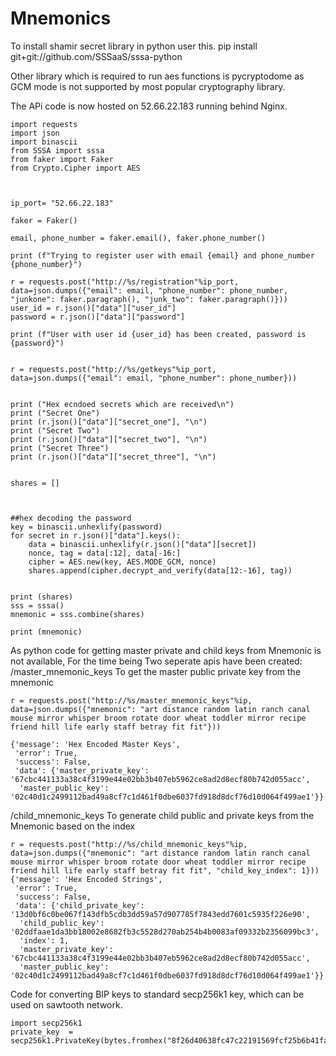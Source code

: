 # Mnemonics

To install shamir secret library in python user this.
pip install git+git://github.com/SSSaaS/sssa-python

Other library which is required to run aes functions is pycryptodome as GCM mode is not supported by
most popular cryptography library.

The APi code is now hosted on 52.66.22.183 running behind Nginx.
```
import requests
import json
import binascii
from SSSA import sssa
from faker import Faker
from Crypto.Cipher import AES



ip_port= "52.66.22.183"

faker = Faker()

email, phone_number = faker.email(), faker.phone_number()

print (f"Trying to register user with email {email} and phone_number {phone_number}")

r = requests.post("http://%s/registration"%ip_port,  data=json.dumps({"email": email, "phone_number": phone_number, "junkone": faker.paragraph(), "junk_two": faker.paragraph()}))
user_id = r.json()["data"]["user_id"]
password = r.json()["data"]["password"]

print (f"User with user id {user_id} has been created, password is {password}")


r = requests.post("http://%s/getkeys"%ip_port,  data=json.dumps({"email": email, "phone_number": phone_number}))


print ("Hex ecndoed secrets which are received\n")
print ("Secret One")
print (r.json()["data"]["secret_one"], "\n")
print ("Secret Two")
print (r.json()["data"]["secret_two"], "\n")
print ("Secret Three")
print (r.json()["data"]["secret_three"], "\n")


shares = []



##hex decoding the password
key = binascii.unhexlify(password)
for secret in r.json()["data"].keys():
    data = binascii.unhexlify(r.json()["data"][secret])
    nonce, tag = data[:12], data[-16:]
    cipher = AES.new(key, AES.MODE_GCM, nonce)
    shares.append(cipher.decrypt_and_verify(data[12:-16], tag))


print (shares)
sss = sssa()
mnemonic = sss.combine(shares)

print (mnemonic)
```

As python code for getting master private and child keys from Mnemonic is not available, For the time being
Two seperate apis have been created:
/master_mnemonic_keys
        To get the master public private key from the mnemonic

```
r = requests.post("http://%s/master_mnemonic_keys"%ip,  data=json.dumps({"mnemonic": "art distance random latin ranch canal mouse mirror whisper broom rotate door wheat toddler mirror recipe friend hill life early staff betray fit fit"}))

{'message': 'Hex Encoded Master Keys',
 'error': True,
 'success': False,
 'data': {'master_private_key': '67cbc441133a38c4f3199e44e02bb3b407eb5962ce8ad2d8ecf80b742d055acc',
  'master_public_key': '02c40d1c2499112bad49a8cf7c1d461f0dbe6037fd918d8dcf76d10d064f499ae1'}}
```

/child_mnemonic_keys
    To generate child public and private keys from the Mnemonic based on the index

```
r = requests.post("http://%s/child_mnemonic_keys"%ip,  data=json.dumps({"mnemonic": "art distance random latin ranch canal mouse mirror whisper broom rotate door wheat toddler mirror recipe friend hill life early staff betray fit fit", "child_key_index": 1}))
{'message': 'Hex Encoded Strings',
 'error': True,
 'success': False,
 'data': {'child_private_key': '13d0bf6c0be067f143dfb5cdb3dd59a57d907785f7843edd7601c5935f226e90',
  'child_public_key': '02ddfaae1da3bb18002e8682fb3c5528d270ab254b4b0083af09332b2356099bc3',
  'index': 1,
  'master_private_key': '67cbc441133a38c4f3199e44e02bb3b407eb5962ce8ad2d8ecf80b742d055acc',
  'master_public_key': '02c40d1c2499112bad49a8cf7c1d461f0dbe6037fd918d8dcf76d10d064f499ae1'}}
```

Code for converting BIP keys to standard secp256k1 key, which can be used on sawtooth network.

```
import secp256k1
private_key  = secp256k1.PrivateKey(bytes.fromhex("8f26d40638fc47c22191569fcf25b6b41fa8db2b589c7df6b42ea040ed41965c"))
```
